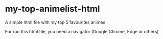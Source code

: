 # my-top-animelist-html

A simple html file with my top 5 favourites animes

For run this html file, you need a navigator (Google Chrome, Edge or others)
